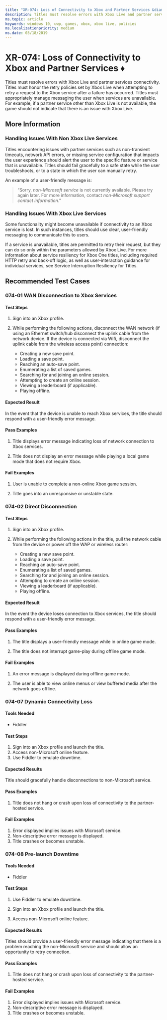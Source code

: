 ```yaml
---
title: "XR-074: Loss of Connectivity to Xbox and Partner Services &diams;"
description: Titles must resolve errors with Xbox Live and partner services connectivity.
ms.topic: article
keywords: windows 10, uwp, games, xbox, xbox live, policies
ms.localizationpriority: medium
ms.date: 03/18/2019
---
```


# XR-074: Loss of Connectivity to Xbox and Partner Services &diams;

Titles must resolve errors with Xbox Live and partner services connectivity. Titles must honor the retry policies set by Xbox Live when attempting to retry a request to the Xbox service after a failure has occurred.  Titles must appropriately manage messaging the user when services are unavailable. For example, if a partner service other than Xbox Live is not available, the game should not indicate that there is an issue with Xbox Live.


## More Information


### Handling Issues With Non Xbox Live Services

Titles encountering issues with partner services such as non-transient timeouts, network API errors, or missing service configuration that impacts the user experience should alert the user to the specific feature or service that is unavailable. Titles should fail gracefully to a safe state while the user troubleshoots, or to a state in which the user can manually retry.

An example of a user-friendly message is:

>“Sorry, _non-Microsoft service_ is not currently available. Please try again later. For more information, contact _non-Microsoft support contact information_.”


### Handling Issues With Xbox Live Services

Some functionality might become unavailable if connectivity to an Xbox service is lost. In such instances, titles should use clear, user-friendly messaging to communicate this to users.

If a service is unavailable, titles are permitted to retry their request, but they can do so only within the parameters allowed by Xbox Live. For more information about service resiliency for Xbox One titles, including required HTTP retry and back-off logic, as well as user-interaction guidance for individual services, see Service Interruption Resiliency for Titles.


## Recommended Test Cases


### 074-01 WAN Disconnection to Xbox Services

#### Test Steps

1. Sign into an Xbox profile.

2. While performing the following actions, disconnect the WAN network (if using an Ethernet switch/hub disconnect the uplink cable from the network device. If the device is connected via Wifi, disconnect the uplink cable from the wireless access point) connection:
    * Creating a new save point.
    * Loading a save point.
    * Reaching an auto-save point.
    * Enumerating a list of saved games.
    * Searching for and joining an online session.
    * Attempting to create an online session.
    * Viewing a leaderboard (if applicable).
    * Playing offline.


#### Expected Result

In the event that the device is unable to reach Xbox services, the title should respond with a user-friendly error message.


#### Pass Examples

1. Title displays error message indicating loss of network connection to Xbox services.

2. Title does not display an error message while playing a local game mode that does not require Xbox.


#### Fail Examples

1. User is unable to complete a non-online Xbox game session.

2. Title goes into an unresponsive or unstable state.


### 074-02 Direct Disconnection


#### Test Steps

1. Sign into an Xbox profile.

2. While performing the following actions in the title, pull the network cable from the device or power off the WAP or wireless router:
    * Creating a new save point.
    * Loading a save point.
    * Reaching an auto-save point.
    * Enumerating a list of saved games.
    * Searching for and joining an online session.
    * Attempting to create an online session.
    * Viewing a leaderboard (if applicable).
    * Playing offline.


#### Expected Result

In the event the device loses connection to Xbox services, the title should respond with a user-friendly error message.


#### Pass Examples

1. The title displays a user-friendly message while in online game mode.

2. The title does not interrupt game-play during offline game mode.


#### Fail Examples

1. An error message is displayed during offline game mode.

2. The user is able to view online menus or view buffered media after the network goes offline.


### 074-07 Dynamic Connectivity Loss


#### Tools Needed

* Fiddler


#### Test Steps

1. Sign into an Xbox profile and launch the title.
2. Access non-Microsoft online feature.
3. Use Fiddler to emulate downtime.


#### Expected Results

Title should gracefully handle disconnections to non-Microsoft service.


#### Pass Examples

1. Title does not hang or crash upon loss of connectivity to the partner-hosted service.


#### Fail Examples

1. Error displayed implies issues with Microsoft service.
2. Non-descriptive error message is displayed.
3. Title crashes or becomes unstable.


### 074-08 Pre-launch Downtime


#### Tools Needed

* Fiddler


#### Test Steps

1. Use Fiddler to emulate downtime. 

2. Sign into an Xbox profile and launch the title.

3. Access non-Microsoft online feature.


#### Expected Results

Titles should provide a user-friendly error message indicating that there is a problem reaching the non-Microsoft service and should allow an opportunity to retry connection.


#### Pass Examples

1. Title does not hang or crash upon loss of connectivity to the partner-hosted service.


#### Fail Examples

1. Error displayed implies issues with Microsoft service.
2. Non-descriptive error message is displayed.
3. Title crashes or becomes unstable.
